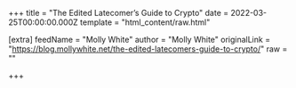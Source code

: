 
+++
title = "The Edited Latecomer’s Guide to Crypto"
date = 2022-03-25T00:00:00.000Z
template = "html_content/raw.html"

[extra]
feedName = "Molly White"
author = "Molly White"
originalLink = "https://blog.mollywhite.net/the-edited-latecomers-guide-to-crypto/"
raw = ""

+++

